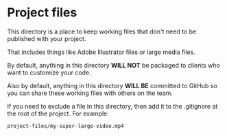 # Project files

This directory is a place to keep working files that don't need to be published with your project.

That includes things like Adobe Illustrator files or large media files.

By default, anything in this directory **WILL NOT** be packaged to clients who want to customize your code.

Also by default, anything in this directory **WILL BE** committed to GitHub so you can share these working files with others on the team.

If you need to exclude a file in this directory, then add it to the .gitignore at the root of the project. For example:

```bash
project-files/my-super-large-video.mp4
```
